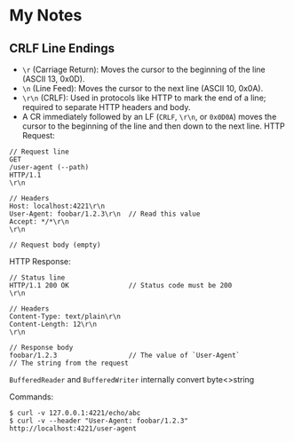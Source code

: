 

# My Notes

## CRLF Line Endings

- `\r` (Carriage Return): Moves the cursor to the beginning of the line (ASCII 13, 0x0D).
- `\n` (Line Feed): Moves the cursor to the next line (ASCII 10, 0x0A).
- `\r\n` (CRLF): Used in protocols like HTTP to mark the end of a line; required to separate HTTP headers and body.
- A CR immediately followed by an LF (`CRLF`, `\r\n`, or `0x0D0A`) moves the cursor to the beginning of the line and then down to the next line.
HTTP Request: 
```
// Request line
GET
/user-agent (--path)
HTTP/1.1
\r\n

// Headers
Host: localhost:4221\r\n
User-Agent: foobar/1.2.3\r\n  // Read this value
Accept: */*\r\n
\r\n

// Request body (empty)
```
HTTP Response: 
``` 
// Status line
HTTP/1.1 200 OK               // Status code must be 200
\r\n

// Headers
Content-Type: text/plain\r\n
Content-Length: 12\r\n
\r\n

// Response body
foobar/1.2.3                  // The value of `User-Agent`                        // The string from the request
```

```BufferedReader``` and ```BufferedWriter``` internally convert byte<>string

Commands:
```
$ curl -v 127.0.0.1:4221/echo/abc
$ curl -v --header "User-Agent: foobar/1.2.3" http://localhost:4221/user-agent
```